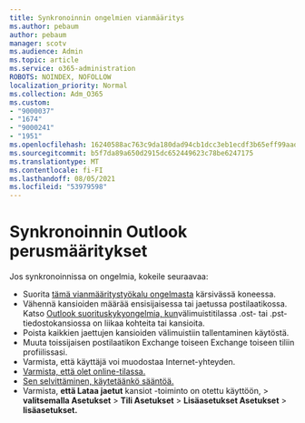 ```yaml
---
title: Synkronoinnin ongelmien vianmääritys
ms.author: pebaum
author: pebaum
manager: scotv
ms.audience: Admin
ms.topic: article
ms.service: o365-administration
ROBOTS: NOINDEX, NOFOLLOW
localization_priority: Normal
ms.collection: Adm_O365
ms.custom:
- "9000037"
- "1674"
- "9000241"
- "1951"
ms.openlocfilehash: 16240588ac763c9da180dad94cb1dcc3eb1ecdf3b65eff99aadf478331b91d59
ms.sourcegitcommit: b5f7da89a650d2915dc652449623c78be6247175
ms.translationtype: MT
ms.contentlocale: fi-FI
ms.lasthandoff: 08/05/2021
ms.locfileid: "53979598"
---
```

# <a name="basic-outlook-sync-troubleshooting"></a>Synkronoinnin Outlook perusmääritykset

Jos synkronoinnissa on ongelmia, kokeile seuraavaa:

- Suorita [tämä vianmääritystyökalu ongelmasta](https://aka.ms/sara-outlooksendreceive) kärsivässä koneessa.
- Vähennä kansioiden määrää ensisijaisessa tai jaetussa postilaatikossa. Katso [Outlook suorituskykyongelmia, kun](https://support.microsoft.com/help/2768656/outlook-performance-issues-when-there-are-too-many-items-or-folders-in)välimuistitilassa .ost- tai .pst-tiedostokansiossa on liikaa kohteita tai kansioita.
- Poista kaikkien jaettujen kansioiden välimuistiin tallentaminen käytöstä.
- Muuta toissijaisen postilaatikon Exchange toiseen Exchange toiseen tiliin profiilissasi.
- Varmista, että käyttäjä voi muodostaa Internet-yhteyden. 
- [Varmista, että olet online-tilassa.](https://support.office.com/article/2460e4a8-16c7-47fc-b204-b1549275aac9)
- [Sen selvittäminen, käytetäänkö sääntöä.](https://support.office.com/article/C24F5DEA-9465-4DF4-AD17-A50704D66C59)
- Varmista, **että Lataa jaetut** kansiot -toiminto on otettu käyttöön,   >  **valitsemalla Asetukset**  >  **Tili Asetukset**  >  **Lisäasetukset Asetukset**  >  **lisäasetukset.**

